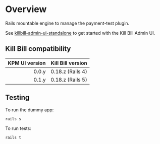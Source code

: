 Overview
========

Rails mountable engine to manage the payment-test plugin.

See [killbill-admin-ui-standalone](https://github.com/killbill/killbill-admin-ui-standalone) to get started with the Kill Bill Admin UI.

Kill Bill compatibility
-----------------------

| KPM UI version | Kill Bill version |
| -------------: | ----------------: |
| 0.0.y          | 0.18.z (Rails 4)  |
| 0.1.y          | 0.18.z (Rails 5)  |

Testing
-------

To run the dummy app:

```
rails s
```


To run tests:

```
rails t
```
